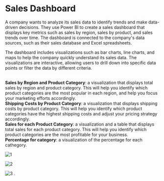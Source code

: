 <h1>Sales Dashboard </h1>
A company wants to analyze its sales data to identify trends and make data-driven decisions. They use Power BI to create a sales dashboard that displays key metrics such as sales by region, sales by product, and sales trends over time. The dashboard is connected to the company's data sources, such as their sales database and Excel spreadsheets.<br>

The dashboard includes visualizations such as bar charts, line charts, and maps to help the company quickly understand its sales data. The visualizations are interactive, allowing users to drill down into specific data points or filter the data by different criteria.
<br>
<br>


**Sales by Region and Product Category**: a visualization that displays total sales by region and product category. This will help you identify which product categories are the most popular in each region, and help you focus your marketing efforts accordingly. <br>
**Shipping Costs by Product Category**: a visualization that displays shipping costs by product category. This will help you identify which product categories have the highest shipping costs and adjust your pricing strategy accordingly.<br>
**Sales for each Product Category**: a visualization and a table that displays total sales for each product category. This will help you identify which product categories are the most profitable for your business.  <br>
**Percentage for category**: a visualization of the percentage for each cathegory.  

![1](https://user-images.githubusercontent.com/52502585/226858045-c37b8daf-6090-424a-b7ba-28672379625c.PNG)

![2](https://user-images.githubusercontent.com/52502585/226858095-1d15589f-f837-47e3-bcac-b9a80232907e.PNG)

![3](https://user-images.githubusercontent.com/52502585/226858089-d14ac0c6-8fc0-440b-b8f8-dc24aa7b825d.PNG)
.
